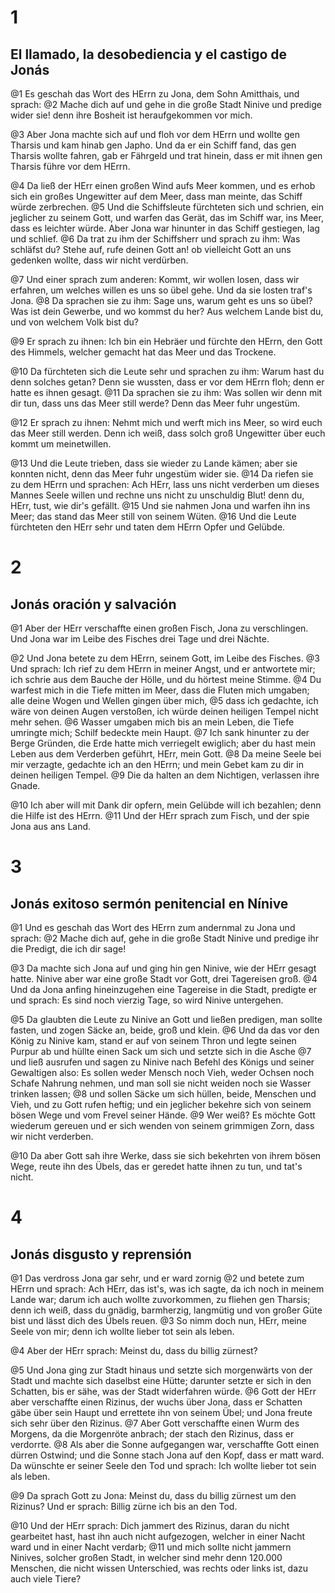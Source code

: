 # 1
## El llamado, la desobediencia y el castigo de Jonás
@1 Es geschah das Wort des HErrn zu Jona, dem Sohn Amitthais, und sprach:
@2 Mache dich auf und gehe in die große Stadt Ninive und predige wider sie! denn ihre Bosheit ist heraufgekommen vor mich.

@3 Aber Jona machte sich auf und floh vor dem HErrn und wollte gen Tharsis und kam hinab gen Japho. Und da er ein Schiff fand, das gen Tharsis wollte fahren, gab er Fährgeld und trat hinein, dass er mit ihnen gen Tharsis führe vor dem HErrn.

@4 Da ließ der HErr einen großen Wind aufs Meer kommen, und es erhob sich ein großes Ungewitter auf dem Meer, dass man meinte, das Schiff würde zerbrechen.
@5 Und die Schiffsleute fürchteten sich und schrien, ein jeglicher zu seinem Gott, und warfen das Gerät, das im Schiff war, ins Meer, dass es leichter würde. Aber Jona war hinunter in das Schiff gestiegen, lag und schlief.
@6 Da trat zu ihm der Schiffsherr und sprach zu ihm: Was schläfst du? Stehe auf, rufe deinen Gott an! ob vielleicht Gott an uns gedenken wollte, dass wir nicht verdürben.

@7 Und einer sprach zum anderen: Kommt, wir wollen losen, dass wir erfahren, um welches willen es uns so übel gehe. Und da sie losten traf's Jona.
@8 Da sprachen sie zu ihm: Sage uns, warum geht es uns so übel? Was ist dein Gewerbe, und wo kommst du her? Aus welchem Lande bist du, und von welchem Volk bist du?

@9 Er sprach zu ihnen: Ich bin ein Hebräer und fürchte den HErrn, den Gott des Himmels, welcher gemacht hat das Meer und das Trockene.

@10 Da fürchteten sich die Leute sehr und sprachen zu ihm: Warum hast du denn solches getan? Denn sie wussten, dass er vor dem HErrn floh; denn er hatte es ihnen gesagt.
@11 Da sprachen sie zu ihm: Was sollen wir denn mit dir tun, dass uns das Meer still werde? Denn das Meer fuhr ungestüm.

@12 Er sprach zu ihnen: Nehmt mich und werft mich ins Meer, so wird euch das Meer still werden. Denn ich weiß, dass solch groß Ungewitter über euch kommt um meinetwillen.

@13 Und die Leute trieben, dass sie wieder zu Lande kämen; aber sie konnten nicht, denn das Meer fuhr ungestüm wider sie.
@14 Da riefen sie zu dem HErrn und sprachen: Ach HErr, lass uns nicht verderben um dieses Mannes Seele willen und rechne uns nicht zu unschuldig Blut! denn du, HErr, tust, wie dir's gefällt.
@15 Und sie nahmen Jona und warfen ihn ins Meer; das stand das Meer still von seinem Wüten.
@16 Und die Leute fürchteten den HErr sehr und taten dem HErrn Opfer und Gelübde.

# 2
## Jonás oración y salvación
@1 Aber der HErr verschaffte einen großen Fisch, Jona zu verschlingen. Und Jona war im Leibe des Fisches drei Tage und drei Nächte.

@2 Und Jona betete zu dem HErrn, seinem Gott, im Leibe des Fisches.
@3 Und sprach: Ich rief zu dem HErrn in meiner Angst, und er antwortete mir; ich schrie aus dem Bauche der Hölle, und du hörtest meine Stimme.
@4 Du warfest mich in die Tiefe mitten im Meer, dass die Fluten mich umgaben; alle deine Wogen und Wellen gingen über mich,
@5 dass ich gedachte, ich wäre von deinen Augen verstoßen, ich würde deinen heiligen Tempel nicht mehr sehen.
@6 Wasser umgaben mich bis an mein Leben, die Tiefe umringte mich; Schilf bedeckte mein Haupt.
@7 Ich sank hinunter zu der Berge Gründen, die Erde hatte mich verriegelt ewiglich; aber du hast mein Leben aus dem Verderben geführt, HErr, mein Gott.
@8 Da meine Seele bei mir verzagte, gedachte ich an den HErrn; und mein Gebet kam zu dir in deinen heiligen Tempel.
@9 Die da halten an dem Nichtigen, verlassen ihre Gnade.

@10 Ich aber will mit Dank dir opfern, mein Gelübde will ich bezahlen; denn die Hilfe ist des HErrn.
@11 Und der HErr sprach zum Fisch, und der spie Jona aus ans Land.

# 3
## Jonás exitoso sermón penitencial en Nínive
@1 Und es geschah das Wort des HErrn zum andernmal zu Jona und sprach:
@2 Mache dich auf, gehe in die große Stadt Ninive und predige ihr die Predigt, die ich dir sage!

@3 Da machte sich Jona auf und ging hin gen Ninive, wie der HErr gesagt hatte. Ninive aber war eine große Stadt vor Gott, drei Tagereisen groß.
@4 Und da Jona anfing hineinzugehen eine Tagereise in die Stadt, predigte er und sprach: Es sind noch vierzig Tage, so wird Ninive untergehen.

@5 Da glaubten die Leute zu Ninive an Gott und ließen predigen, man sollte fasten, und zogen Säcke an, beide, groß und klein.
@6 Und da das vor den König zu Ninive kam, stand er auf von seinem Thron und legte seinen Purpur ab und hüllte einen Sack um sich und setzte sich in die Asche
@7 und ließ ausrufen und sagen zu Ninive nach Befehl des Königs und seiner Gewaltigen also: Es sollen weder Mensch noch Vieh, weder Ochsen noch Schafe Nahrung nehmen, und man soll sie nicht weiden noch sie Wasser trinken lassen;
@8 und sollen Säcke um sich hüllen, beide, Menschen und Vieh, und zu Gott rufen heftig; und ein jeglicher bekehre sich von seinem bösen Wege und vom Frevel seiner Hände.
@9 Wer weiß? Es möchte Gott wiederum gereuen und er sich wenden von seinem grimmigen Zorn, dass wir nicht verderben.

@10 Da aber Gott sah ihre Werke, dass sie sich bekehrten von ihrem bösen Wege, reute ihn des Übels, das er geredet hatte ihnen zu tun, und tat's nicht.

# 4
## Jonás disgusto y reprensión
@1 Das verdross Jona gar sehr, und er ward zornig
@2 und betete zum HErrn und sprach: Ach HErr, das ist's, was ich sagte, da ich noch in meinem Lande war; darum ich auch wollte zuvorkommen, zu fliehen gen Tharsis; denn ich weiß, dass du gnädig, barmherzig, langmütig und von großer Güte bist und lässt dich des Übels reuen.
@3 So nimm doch nun, HErr, meine Seele von mir; denn ich wollte lieber tot sein als leben.

@4 Aber der HErr sprach: Meinst du, dass du billig zürnest?

@5 Und Jona ging zur Stadt hinaus und setzte sich morgenwärts von der Stadt und machte sich daselbst eine Hütte; darunter setzte er sich in den Schatten, bis er sähe, was der Stadt widerfahren würde.
@6 Gott der HErr aber verschaffte einen Rizinus, der wuchs über Jona, dass er Schatten gäbe über sein Haupt und errettete ihn von seinem Übel; und Jona freute sich sehr über den Rizinus.
@7 Aber Gott verschaffte einen Wurm des Morgens, da die Morgenröte anbrach; der stach den Rizinus, dass er verdorrte.
@8 Als aber die Sonne aufgegangen war, verschaffte Gott einen dürren Ostwind; und die Sonne stach Jona auf den Kopf, dass er matt ward. Da wünschte er seiner Seele den Tod und sprach: Ich wollte lieber tot sein als leben.

@9 Da sprach Gott zu Jona: Meinst du, dass du billig zürnest um den Rizinus? Und er sprach: Billig zürne ich bis an den Tod.

@10 Und der HErr sprach: Dich jammert des Rizinus, daran du nicht gearbeitet hast, hast ihn auch nicht aufgezogen, welcher in einer Nacht ward und in einer Nacht verdarb;
@11 und mich sollte nicht jammern Ninives, solcher großen Stadt, in welcher sind mehr denn 120.000 Menschen, die nicht wissen Unterschied, was rechts oder links ist, dazu auch viele Tiere?